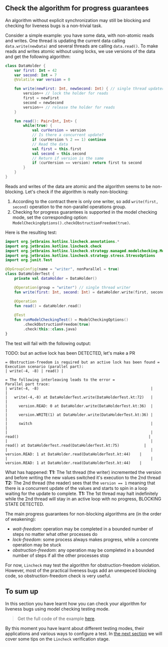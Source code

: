 ## Check the algorithm for progress guarantees

An algorithm without explicit synchronization may still be blocking and checking for liveness bugs is a non-trivial task.

Consider a simple example: you have some data, with non-atomic reads and writes.
One thread is updating the current data calling `data.write(newData)` and several threads are calling `data.read()`.
To make reads and writes atomic without using locks, we use versions of the data and get the following algorithm:

```kotlin
class DataHolder {
    var first: Int = 42
    var second: Int = 7
    @Volatile var version = 0

    fun write(newFirst: Int, newSecond: Int) { // single thread updater
        version++ // lock the holder for reads
        first = newFirst
        second = newSecond
        version++ // release the holder for reads
    }

    fun read(): Pair<Int, Int> {
        while(true) {
            val curVersion = version
            // Is there a concurrent update?
            if (curVersion % 2 == 1) continue
            // Read the data
            val first = this.first
            val second = this.second
            // Return if version is the same
            if (curVersion == version) return first to second
        }
    }
}
```

Reads and writes of the data are atomic and the algorithm seems to be non-blocking. 
Let's check if the algorithm is really non-blocking:

1. According to the contract there is only one writer, so add `write(first, second)` operation to the non-parallel 
   operations group.
2. Checking for progress guarantees is supported in the model checking mode, set the corresponding option:
   `ModelCheckingOptions().checkObstructionFreedom(true)`.

Here is the resulting test:

```kotlin
import org.jetbrains.kotlinx.lincheck.annotations.*
import org.jetbrains.kotlinx.lincheck.check
import org.jetbrains.kotlinx.lincheck.strategy.managed.modelchecking.ModelCheckingOptions
import org.jetbrains.kotlinx.lincheck.strategy.stress.StressOptions
import org.junit.Test

@OpGroupConfig(name = "writer", nonParallel = true)
class DataHolderTest {
    private val dataHolder = DataHolder()

    @Operation(group = "writer") // single thread writer
    fun write(first: Int, second: Int) = dataHolder.write(first, second)

    @Operation
    fun read() = dataHolder.read()
    
    @Test
    fun runModelCheckingTest() = ModelCheckingOptions()
        .checkObstructionFreedom(true)
        .check(this::class.java)
}
```

The test will fail with the following output:

TODO: but an active lock has been DETECTED, let's make a PR
```text
= Obstruction-freedom is required but an active lock has been found =
Execution scenario (parallel part):
| write(-4, -8) | read() |

= The following interleaving leads to the error =
Parallel part trace:
| write(-4, -8)                                                  |                                                                 |
|   write(-4,-8) at DataHolderTest.write(DataHolderTest.kt:72)   |                                                                 |
|     version.READ: 0 at DataHolder.write(DataHolderTest.kt:36)  |                                                                 |
|     version.WRITE(1) at DataHolder.write(DataHolderTest.kt:36) |                                                                 |
|     switch                                                     |                                                                 |
|                                                                | read()                                                          |
|                                                                |   read() at DataHolderTest.read(DataHolderTest.kt:75)           |
|                                                                |     version.READ: 1 at DataHolder.read(DataHolderTest.kt:44)    |
|                                                                |     version.READ: 1 at DataHolder.read(DataHolderTest.kt:44)    |
```

What has happened:
**T1:** The 1st thread (the writer) incremented the version and before writing the new values switched it's execution to the 2nd thread
**T2:** The 2nd thread (the reader) sees that the `version == 1` meaning that there is a concurrent update of the values and starts to spin
    in a loop waiting for the update to complete.
**T1:** The 1st thread may halt indefinitely while the 2nd thread will stay in an active loop with no progress, BLOCKING STATE DETECTED.

The main progress guarantees for non-blocking algorithms are (in the order of weakening):
- _wait-freedom_: operation may be completed in a bounded number of steps no matter what other processes do
- _lock-freedom_: some process always makes progress, while a concrete operation may be stuck
- _obstruction-freedom_: any operation may be completed in a bounded number of steps if all the other processes stop

For now, `Lincheck` may test the algorithm for obstruction-freedom violation. However, most of the practical liveness bugs
 add an unexpeced blocking code, so obstruction-freedom check is very useful.

## To sum up

In this section you have learnt how you can check your algorithm for liveness bugs using model checking testing mode.

> Get the full code of the example [here](../src/jvm/test/org/jetbrains/kotlinx/lincheck/test/guide/DataHolderTest.kt).

By this moment you have learnt about different testing modes, their applications and various ways to configure a test.
In [the next section](verification.md) we will cover some tips on the `Lincheck` verification stage.
